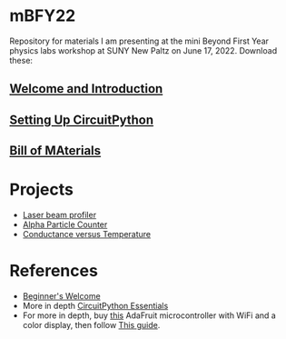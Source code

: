 # mBFY22
Repository for materials I am presenting at the mini Beyond First Year physics labs 
workshop at SUNY New Paltz on June 17, 2022. 
Download these:<br />
## [Welcome and Introduction](https://github.com/profhuster/mBFY22/blob/main/2022_mBFY-Introduction.pdf) 
## [Setting Up CircuitPython](https://github.com/profhuster/mBFY22/blob/main/Setting_Up_CircuitPython_22a.pdf)
## [Bill of MAterials](https://github.com/profhuster/mBFY22/blob/main/2022_mBFY-Bill_Of_Materials.pdf)

# Projects
- [Laser beam profiler](https://github.com/profhuster/mBFY22-LaserBeamProfile)
- [Alpha Particle Counter](https://github.com/profhuster/mBFY22-Alpha)
- [Conductance versus Temperature](https://github.com/profhuster/mBFY22-Conductance)

# References
- [Beginner's Welcome](https://github.com/profhuster/mBFY22/blob/main/Welcome_to_CircuitPython.pdf)
- More in depth [CircuitPython Essentials](https://github.com/profhuster/mBFY22/blob/main/CircuitPython_Essentials.pdf)
- For more in depth, buy [this](https://www.adafruit.com/product/5300) AdaFruit microcontroller with WiFi and a color display, then follow [This guide](https://github.com/profhuster/mBFY22/blob/main/adafruit-esp32-s2-tft-feather.pdf).
